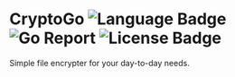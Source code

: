 # CryptoGo ![Language Badge](https://img.shields.io/badge/Language-Go-blue.svg) ![Go Report](https://goreportcard.com/badge/github.com/isfonzar/CryptoGo) ![License Badge](https://img.shields.io/badge/License-MIT-blue.svg)

Simple file encrypter for your day-to-day needs.
